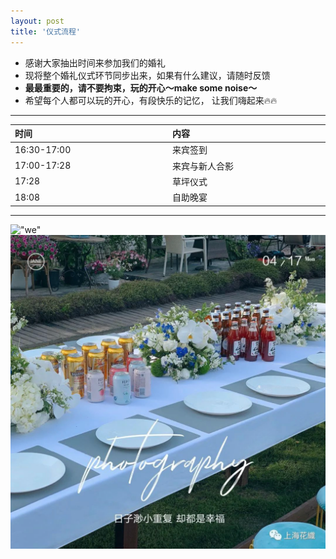 ```yaml
---
layout: post
title: '仪式流程'
---
```

- 感谢大家抽出时间来参加我们的婚礼       
- 现将整个婚礼仪式环节同步出来，如果有什么建议，请随时反馈         
- **最最重要的，请不要拘束，玩的开心～make some noise～**
- 希望每个人都可以玩的开心，有段快乐的记忆， 让我们嗨起来🔥🔥    

----
<style>
table th:first-of-type {
    width: 20%;
}
table th:nth-of-type(2) {
    width: 20%;
}
<table border="1" cellspacing="0">
</style>
| **时间**       | **内容**        |
|:--------------|:---------------|
| 16:30\-17:00 | 来宾签到| 
| 17:00\-17:28 | 来宾与新人合影 | 
| 17:28  | 草坪仪式        |  
| 18:08  | 自助晚宴   |

---
!["we"](/assets/img/zhiweishiguang/05.png "We")
!["we"](/assets/img/zhiweishiguang/06.png "We")
